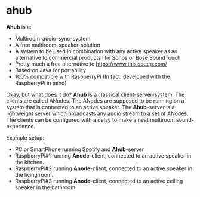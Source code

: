 # **ahub**
**Ahub** is a:
- Multiroom-audio-sync-system
- A free multiroom-speaker-solution
- A system to be used in combination with any active speaker as an alternative to commercial products like Sonos or Bose SoundTouch
- Pretty much a free alternative to https://www.thisisbeep.com/ 
- Based on Java for portability
- 100% compatible with RaspberryPi (In fact, developed with the RaspberryPi in mind)

Okay, but what does it do?
**Ahub** is a classical client-server-system. 
The clients are called ANodes. The ANodes are supposed to be running on a system that is connected to an active speaker.
The **Ahub**-server is a lightweight server which broadcasts any audio stream to a set of ANodes.
The clients can be configured with a delay to make a neat multiroom sound-experience.

Example setup:
- PC or SmartPhone running Spotify and **Ahub**-server
- RaspberryPi#1 running **Anode**-client, connected to an active speaker in the kitchen.
- RaspberryPi#2 running **Anode**-client, connected to an active speaker in the living room.
- RaspberryPi#3 running **Anode**-client, connected to an active ceiling speaker in the bathroom.